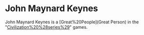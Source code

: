 # John Maynard Keynes

John Maynard Keynes is a [Great%20People](Great Person) in the "[Civilization%20%28series%29](Civilization)" games.